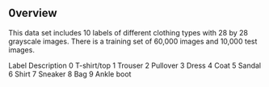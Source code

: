 ## 0verview

This data set includes 10 labels of different clothing types with 28 by 28 grayscale images. There is a training set of 60,000 images and 10,000 test images.

Label	Description
0	    T-shirt/top
1	    Trouser
2	    Pullover
3	    Dress
4	    Coat
5	    Sandal
6	    Shirt
7	    Sneaker
8	    Bag
9	    Ankle boot
